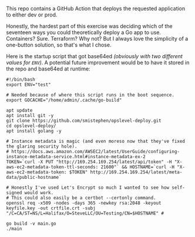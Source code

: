 This repo contains a GitHub Action that deploys the requested application to either dev or prod.

Honestly, the hardest part of this exercise was deciding which of the seventeen ways you could theoretically deploy a Go app to use. Containers? Sure. Terraform? Why not? But I always love the simplicity of a one-button solution, so that's what I chose.

Here is the startup script that got base64ed _(obviously with two different values for `ENV`)_. A potential future improvement would be to have it stored in the repo and base64ed at runtime:
```
#!/bin/bash
export ENV="test"

# Needed because of where this script runs in the boot sequence.
export GOCACHE="/home/admin/.cache/go-build"

apt update
apt install git -y
git clone https://github.com/smistephen/opslevel-deploy.git
cd opslevel-deploy/
apt install golang -y

# Instance metadata is magic (and even moreso now that they've fixed the glaring security hole).
# https://docs.aws.amazon.com/AWSEC2/latest/UserGuide/configuring-instance-metadata-service.html#instance-metadata-ex-2
TOKEN=`curl -X PUT "http://169.254.169.254/latest/api/token" -H "X-aws-ec2-metadata-token-ttl-seconds: 21600"` && HOSTNAME=`curl -H "X-aws-ec2-metadata-token: $TOKEN" http://169.254.169.254/latest/meta-data/public-hostname`

# Honestly I've used Let's Encrypt so much I wanted to see how self-signed would work.
# This could also easily be a certbot --certonly command.
openssl req -x509 -nodes -days 365 -newkey rsa:2048 -keyout keyfile.key -out crtfile.crt -subj "/C=CA/ST=NS/L=Halifax/O=SteveLLC/OU=Testing/CN=$HOSTNAME" # 

go build -v main.go
./main
```
